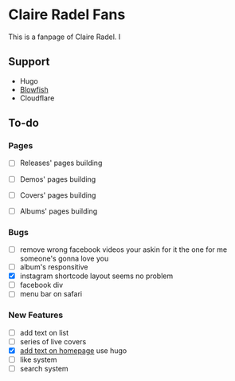 # Claire Radel Fans

This is a fanpage of Claire Radel. I

## Support

- Hugo
- [Blowfish](https://blowfish.page/)
- Cloudflare

## To-do

### Pages

- [ ] Releases' pages building

- [ ] Demos' pages building

- [ ] Covers' pages building

- [ ] Albums' pages building

### Bugs

- [ ] remove wrong facebook videos
  your askin for it
  the one for me
  someone's gonna love you
- [ ] album's responsitive
- [x] instagram shortcode layout
  seems no problem
- [ ] facebook div
- [ ] menu bar on safari

### New Features

- [ ] add text on list
- [ ] series of live covers
- [x] [add text on homepage](https://blowfish.page/docs/content-examples/)
  use hugo
- [ ] like system
- [ ] search system
